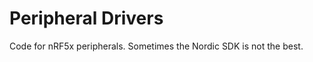Peripheral Drivers
==================

Code for nRF5x peripherals. Sometimes the Nordic SDK is not the best.

